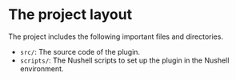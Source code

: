 # The project layout

The project includes the following important files and directories.

- `src/`: The source code of the plugin.
- `scripts/`: The Nushell scripts to set up the plugin in the Nushell environment.

